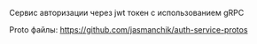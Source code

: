 Сервис авторизации через jwt токен с использованием gRPC

Proto файлы: https://github.com/jasmanchik/auth-service-protos